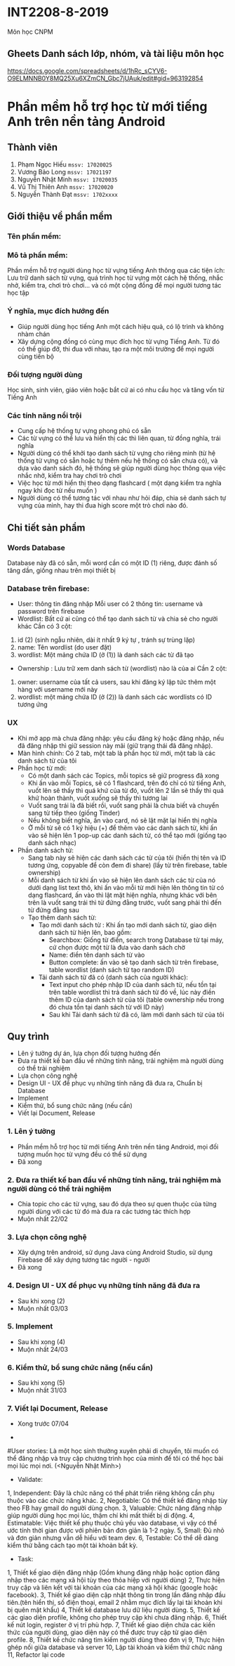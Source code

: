 ﻿# INT2208-8-2019
Môn học CNPM

## Gheets Danh sách lớp, nhóm, và tài liệu môn học

https://docs.google.com/spreadsheets/d/1hRc_sCYV6-O9ELMNNB0Y8MQ25Xu6XZmCN_Gbc7jUAuk/edit#gid=963192854  

# Phần mềm hỗ trợ học từ mới tiếng Anh trên nền tảng Android

## Thành viên
1. Phạm Ngọc Hiếu `mssv: 17020025`
2. Vương Bảo Long `mssv: 17021197`
3. Nguyễn Nhật Minh `mssv: 17020035`
4. Vũ Thị Thiên Anh `mssv: 17020020`
5. Nguyễn Thành Đạt `mssv: 1702xxxx`

## Giới thiệu về phần mềm
### Tên phần mềm:
### Mô tả phần mềm:
Phần mềm hỗ trợ người dùng học từ vựng tiếng Anh thông qua các tiện ích: Lưu trữ danh sách từ vựng, quá trình học từ vựng một cách hệ thống, nhắc nhở, kiểm tra, chơi trò chơi... và có một cộng đồng để mọi người tương tác học tập

### Ý nghĩa, mục đích hướng đến
* Giúp người dùng học tiếng Anh một cách hiệu quả, có lộ trình và không nhàm chán
* Xây dựng cộng đồng có cùng mục đích học từ vựng Tiếng Anh. Từ đó có thể giúp đỡ, thi đua với nhau, tạo ra một môi trường để mọi người cùng tiến bộ

### Đối tượng người dùng
Học sinh, sinh viên, giáo viên hoặc bắt cứ ai có nhu cầu học và tăng vốn từ Tiếng Anh

### Các tính năng nổi trội
* Cung cấp hệ thống tự vựng phong phú có sẵn
* Các từ vựng có thể lưu và hiển thị các thì liên quan, từ đồng nghĩa, trái nghĩa
* Người dùng có thể khởi tạo danh sách từ vựng cho riêng mình (từ hệ thống từ vựng có sẵn hoặc tự thêm nếu hệ thống có sẵn chưa có), và dựa vào danh sách đó, hệ thống sẽ giúp người dùng học thông qua việc nhắc nhở, kiểm tra hay chơi trò chơi
* Việc học từ mới hiển thị theo dạng flashcard ( một dạng kiểm tra nghĩa ngay khi đọc từ nếu muốn )
* Người dùng có thể tương tác với nhau như hỏi đáp, chia sẻ danh sách tự vựng của mình, hay thi đua high score một trò chơi nào đó.

## Chi tiết sản phẩm
### Words Database
Database này đã có sẵn, mỗi word cần có một ID (1) riêng, được đánh số tăng dần, giống nhau trên mọi thiết bị
### Database trên firebase:
* User: thông tin đăng nhập
Mỗi user có 2 thông tin: username và password trên firebase
* Wordlist: Bất cứ ai cũng có thể tạo danh sách từ và chia sẻ cho người khác
Cần có 3 cột:
1. id (2) (sinh ngẫu nhiên, dài ít nhất 9 ký tự , tránh sự trùng lặp)
2. name: Tên wordlist (do user đặt)
3. wordlist: Một mảng chứa ID (ở (1)) là danh sách các từ đã tạo
* Ownership : Lưu trữ xem danh sách từ (wordlist) nào là của ai
Cần 2 cột:
1. owner: username của tất cả users, sau khi đăng ký lập tức thêm một hàng với username mới này
2. wordlist: một mảng chứa ID (ở (2)) là danh sách các wordlists có ID tương ứng

### UX
* Khi mở app mà chưa đăng nhập: yêu cầu đăng ký hoặc đăng nhập, nếu đã đăng nhập thì giữ session này mãi (giữ trạng thái đã đăng nhập).
* Màn hình chính:
	Có 2 tab, một tab là phần học từ mới, một tab là các danh sách từ của tôi
* Phần học từ mới:
	- Có một danh sách các Topics, mỗi topics sẽ giữ progress đã xong
	- Khi ấn vào mỗi Topics, sẽ có 1 flashcard, trên đó chỉ có từ tiếng Anh, vuốt lên sẽ thấy thì quá khứ của từ đó, vuốt lên 2 lần sẽ thấy thì quá khứ hoàn thành, vuốt xuống sẽ thấy thì tương lai
	- Vuốt sang trái là đã biết rồi, vuốt sang phải là chưa biết và chuyển sang từ tiếp theo (giống Tinder)
	- Nếu không biết nghĩa, ấn vào card, nó sẽ lật mặt lại hiển thị nghĩa
	- Ở mỗi từ sẽ có 1 ký hiệu (+) để thêm vào các danh sách từ, khi ấn vào sẽ hiện lên 1 pop-up các danh sách từ, có thể tạo mới (giống tạo danh sách nhạc)
* Phần danh sách từ:
	- Sang tab này sẽ hiện các danh sách các từ của tôi (hiển thị tên và ID tương ứng, copyable để còn đem đi share) (lấy từ trên firebase, table ownership)
	- Mỗi danh sách từ khi ấn vào sẽ hiện lên danh sách các từ của nó dưới dạng list text thô, khi ấn vào mỗi từ mới hiện lên thông tin từ có dạng flashcard, ấn vào thì lật mặt hiện nghĩa, nhưng khác với bên trên là vuốt sang trái thì từ đứng đằng trước, vuốt sang phải thì đến từ đứng đằng sau
	- Tạo thêm danh sách từ:
		- Tạo mới danh sách từ :
		Khi ấn tạo mới  danh sách từ, giao diện danh sách từ hiện lên, bao gồm:
			- Searchbox: Giống từ điển, search trong Database từ tại máy, cứ chọn được một từ là đưa vào danh sách chờ
			- Name: điền tên danh sách từ vào
			- Button complete: ấn vào sẽ tạo danh sách từ trên firebase, table wordlist (danh sách từ tạo random ID)
		- Tải danh sách từ đã có (danh sách của người khác):
			- Text input cho phép nhập ID của danh sách từ, nếu tồn tại trên table wordlist thì trả danh sách từ đó về, lúc này điền thêm ID của danh sách từ của tôi (table ownership nếu trong đó chưa tồn tại danh sách từ với ID này)
			- Sau khi Tải danh sách từ đã có, làm mới danh sách từ của tôi





## Quy trình  
* Lên ý tưởng dự án, lựa chọn đối tượng hướng đến  
* Đưa ra thiết kế ban đầu về những tính năng, trải nghiệm mà người dùng có thể trải nghiệm  
* Lựa chọn công nghệ  
* Design UI - UX để phục vụ những tính năng đã đưa ra, Chuẩn bị Database  
* Implement  
* Kiểm thử, bổ sung chức năng (nếu cần)  
* Viết lại Document, Release  

### 1. Lên ý tưởng  
* Phần mềm hỗ trợ học từ mới tiếng Anh trên nền tảng Android, mọi đối tượng muốn học từ vựng đều có thể sử dụng  
* Đã xong  

### 2. Đưa ra thiết kế ban đầu về những tính năng, trải nghiệm mà người dùng có thể trải nghiệm  
* Chia topic cho các từ vựng, sau đó dựa theo sự quen thuộc của từng người dùng với các từ đó mà đưa ra các tương tác thích hợp  
* Muộn nhất 22/02

### 3. Lựa chọn công nghệ  
* Xây dựng trên android, sử dụng Java cùng Android Studio, sử dụng Firebase để xây dựng tương tác người - người  
* Đã xong  

### 4. Design UI - UX để phục vụ những tính năng đã đưa ra  
* Sau khi xong (2)  
* Muộn nhất 03/03

### 5. Implement  
* Sau khi xong (4)  
* Muộn nhất 24/03

### 6. Kiểm thử, bổ sung chức năng (nếu cần)  
* Sau khi xong (5)  
* Muộn nhất 31/03  

### 7. Viết lại Document, Release  
* Xong trước 07/04  

-
#User stories:
Là một học sinh thường xuyên phải di chuyển, tôi muốn có thể đăng nhập và truy cập chương trình học của mình để tôi có thể học bài mọi lúc mọi nơi. (<Nguyễn Nhật Minh>)

+ Validate:

1, Independent: Đây là chức năng có thể phát triển riêng không cần phụ thuộc vào các chức năng khác.
2, Negotiable: Có thể thiết kế đăng nhập tùy theo FB hay gmail do người dùng chọn.
3, Valuable: Chức năng đăng nhập giúp người dùng học mọi lúc, thậm chí khi mất thiết bị di động.
4, Estimatable: Việc thiết kế phụ thuộc chủ yếu vào database, vì vậy có thể ước tính thời gian được với phiên bản đơn giản là 1-2 ngày.
5, Small: Đủ nhỏ và đơn giản nhưng vẫn dễ hiểu với team dev.
6, Testable: Có thể dễ dàng kiểm thử bằng cách tạo một tài khoản bất kỳ.

+ Task:

1, Thiết kế giao diện đăng nhập (Gồm khung đăng nhập hoặc option đăng nhập theo các mạng xã hội tùy theo thỏa hiệp với người dùng)
2, Thực hiện truy cập và liên kết với tài khoản của các mạng xã hội khác (google hoặc facebook).
3, Thiết kế giao diện cập nhật thông tin trong lần đăng nhập đầu tiên.(tên hiển thị, số điện thoại, email 2 nhằm mục đích lấy lại tài khoản khi bị quên mật khẩu)
4, Thiết kế database lưu dữ liệu người dùng.
5, Thiết kế các giao diện profile, không cho phép truy cập khi chưa đăng nhập.
6, Thiết kế nút login, register ở vị trí phù hợp.
7, Thiết kế giao diện chứa các kiến thức của người dùng, giao diện này có thể được truy cập từ giao diện profile.
8, Thiết kế chức năng tìm kiếm người dùng theo đơn vị
9, Thực hiện ghép nối giữa database và server
10, Lập tài khoản và kiểm thử chức năng
11, Refactor lại code
